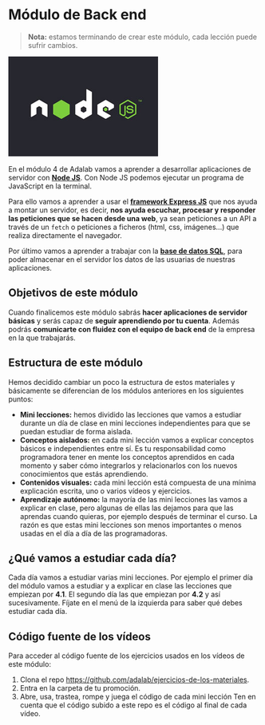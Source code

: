 # Módulo de Back end

> **Nota:** estamos terminando de crear este módulo, cada lección puede sufrir cambios.

![Node JS](assets/images/nodejs-logo.jpg)

En el módulo 4 de Adalab vamos a aprender a desarrollar aplicaciones de servidor con [**Node JS**](https://nodejs.org/es/). Con Node JS podemos ejecutar un programa de JavaScript en la terminal.

Para ello vamos a aprender a usar el [**framework Express JS**](https://expressjs.com/es/) que nos ayuda a montar un servidor, es decir, **nos ayuda escuchar, procesar y responder las peticiones que se hacen desde una web**, ya sean peticiones a un API a través de un `fetch` o peticiones a ficheros (html, css, imágenes...) que realiza directamente el navegador.

Por último vamos a aprender a trabajar con la [**base de datos SQL**](https://www.mysql.com/), para poder almacenar en el servidor los datos de las usuarias de nuestras aplicaciones.

## Objetivos de este módulo

Cuando finalicemos este módulo sabrás **hacer aplicaciones de servidor básicas** y serás capaz de **seguir aprendiendo por tu cuenta**. Además podrás **comunicarte con fluidez con el equipo de back end** de la empresa en la que trabajarás.

## Estructura de este módulo

Hemos decidido cambiar un poco la estructura de estos materiales y básicamente se diferencian de los módulos anteriores en los siguientes puntos:

- **Mini lecciones:** hemos dividido las lecciones que vamos a estudiar durante un día de clase en mini lecciones independientes para que se puedan estudiar de forma aislada.
- **Conceptos aislados:** en cada mini lección vamos a explicar conceptos básicos e independientes entre sí. Es tu responsabilidad como programadora tener en mente los conceptos aprendidos en cada momento y saber cómo integrarlos y relacionarlos con los nuevos conocimientos que estás aprendiendo.
- **Contenidos visuales:** cada mini lección está compuesta de una mínima explicación escrita, uno o varios vídeos y ejercicios.
- **Aprendizaje autónomo:** la mayoría de las mini lecciones las vamos a explicar en clase, pero algunas de ellas las dejamos para que las aprendas cuando quieras, por ejemplo después de terminar el curso. La razón es que estas mini lecciones son menos importantes o menos usadas en el día a día de las programadoras.

## ¿Qué vamos a estudiar cada día?

Cada día vamos a estudiar varias mini lecciones. Por ejemplo el primer día del módulo vamos a estudiar y a explicar en clase las lecciones que empiezan por **4.1**. El segundo día las que empiezan por **4.2** y así sucesivamente. Fíjate en el menú de la izquierda para saber qué debes estudiar cada día.

## Código fuente de los vídeos

Para acceder al código fuente de los ejercicios usados en los vídeos de este módulo:

1. Clona el repo https://github.com/adalab/ejercicios-de-los-materiales.
1. Entra en la carpeta de tu promoción.
1. Abre, usa, trastea, rompe y juega el código de cada mini lección Ten en cuenta que el código subido a este repo es el código al final de cada vídeo.

